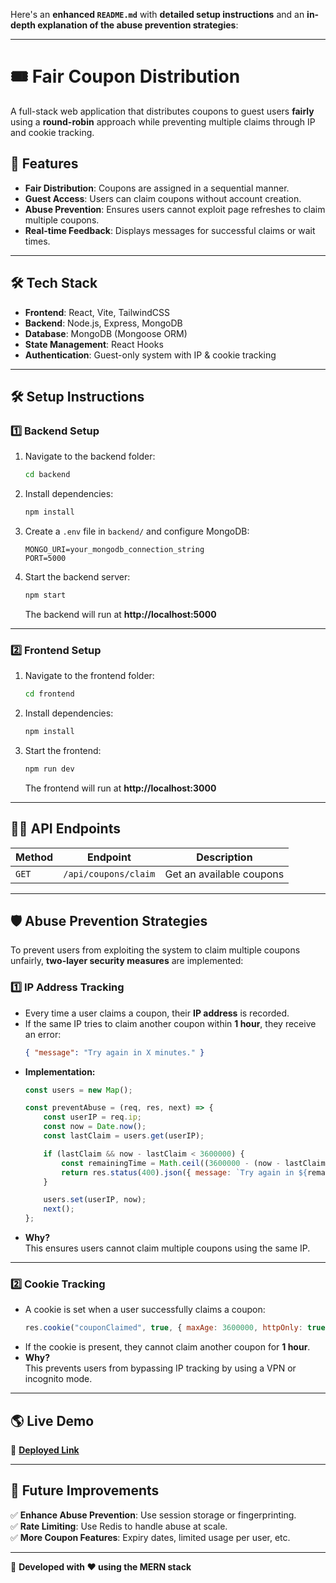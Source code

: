 Here's an **enhanced `README.md`** with **detailed setup instructions** and an **in-depth explanation of the abuse prevention strategies**:  

---
# 🎟️ Fair Coupon Distribution

A full-stack web application that distributes coupons to guest users **fairly** using a **round-robin** approach while preventing multiple claims through IP and cookie tracking.

## 🚀 Features
- **Fair Distribution**: Coupons are assigned in a sequential manner.
- **Guest Access**: Users can claim coupons without account creation.
- **Abuse Prevention**: Ensures users cannot exploit page refreshes to claim multiple coupons.
- **Real-time Feedback**: Displays messages for successful claims or wait times.

---

## 🛠️ Tech Stack
- **Frontend**: React, Vite, TailwindCSS  
- **Backend**: Node.js, Express, MongoDB  
- **Database**: MongoDB (Mongoose ORM)  
- **State Management**: React Hooks  
- **Authentication**: Guest-only system with IP & cookie tracking  

---

## 🛠️ Setup Instructions

### **1️⃣ Backend Setup**
1. Navigate to the backend folder:
   ```sh
   cd backend
   ```
2. Install dependencies:
   ```sh
   npm install
   ```
3. Create a `.env` file in `backend/` and configure MongoDB:
   ```env
   MONGO_URI=your_mongodb_connection_string
   PORT=5000
   ```
4. Start the backend server:
   ```sh
   npm start
   ```
   The backend will run at **http://localhost:5000**

---

### **2️⃣ Frontend Setup**
1. Navigate to the frontend folder:
   ```sh
   cd frontend
   ```
2. Install dependencies:
   ```sh
   npm install
   ```
3. Start the frontend:
   ```sh
   npm run dev
   ```
   The frontend will run at **http://localhost:3000**

---

## 🧑‍💻 API Endpoints
| Method | Endpoint           | Description              |
|--------|-------------------|--------------------------|
| `GET`  | `/api/coupons/claim`      | Get an available coupons  |

---

## 🛡️ Abuse Prevention Strategies

To prevent users from exploiting the system to claim multiple coupons unfairly, **two-layer security measures** are implemented:

### **1️⃣ IP Address Tracking**
- Every time a user claims a coupon, their **IP address** is recorded.
- If the same IP tries to claim another coupon within **1 hour**, they receive an error:
  ```json
  { "message": "Try again in X minutes." }
  ```
- **Implementation:**
  ```js
  const users = new Map();

  const preventAbuse = (req, res, next) => {
      const userIP = req.ip;
      const now = Date.now();
      const lastClaim = users.get(userIP);

      if (lastClaim && now - lastClaim < 3600000) {
          const remainingTime = Math.ceil((3600000 - (now - lastClaim)) / 60000);
          return res.status(400).json({ message: `Try again in ${remainingTime} minutes.` });
      }

      users.set(userIP, now);
      next();
  };
  ```
- **Why?**  
  This ensures users cannot claim multiple coupons using the same IP.

---

### **2️⃣ Cookie Tracking**
- A cookie is set when a user successfully claims a coupon:
  ```js
  res.cookie("couponClaimed", true, { maxAge: 3600000, httpOnly: true });
  ```
- If the cookie is present, they cannot claim another coupon for **1 hour**.
- **Why?**  
  This prevents users from bypassing IP tracking by using a VPN or incognito mode.

---

## 🌎 Live Demo
🔗 **[Deployed Link]()**  

---

## 🎯 Future Improvements
✅ **Enhance Abuse Prevention**: Use session storage or fingerprinting.  
✅ **Rate Limiting**: Use Redis to handle abuse at scale.  
✅ **More Coupon Features**: Expiry dates, limited usage per user, etc.  

---

🎯 **Developed with ❤️ using the MERN stack**
```